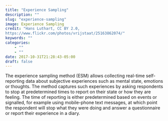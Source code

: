 ```yaml
---
title: "Experience Sampling"
description: ""
slug: "experience-sampling"
image: Experience Sampling
credit: "Hans Luthart, CC BY 2.0, https://www.flickr.com/photos/vrijstaat/25163862074/"
keywords: ""
categories:
    - ""
    - ""
date: 2017-10-31T21:28:43-05:00
draft: false
---
```


The experience sampling method (ESM) allows collecting real-time self-reporting data about subjective experiences such as mental state, emotions or thoughts. The method captures such experiences by asking respondents to stop at predetermined times to report on their state or how they are feeling. The time of reporting is either predetermined based on events or signalled, for example using mobile-phone text messages, at which point the respondent will stop what they were doing and answer a questionnaire or report their experience in a diary.
